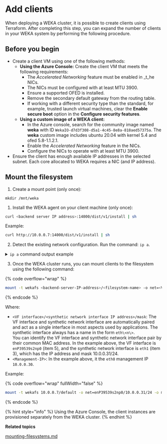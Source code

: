 # Add clients

When deploying a WEKA cluster, it is possible to create clients using Terraform. After completing this step, you can expand the number of clients in your WEKA system by performing the following procedure.

## Before you begin

* Create a client VM using one of the following methods:
  * **Using the Azure Console:**  Create the client VM that meets the following requirements:
    * The _Accelerated Networking_ feature must be enabled in _t_he NICs.
    * The NICs must be configured with at least MTU 3900.
    * Ensure a supported OFED is installed.
    * Remove the secondary default gateway from the routing table.
    * If working with a different security type than the standard, for example, trusted launch virtual machines, clear the **Enable secure boot** option in the **Configure security features**.
  * **Using a custom image of a WEKA client:**&#x20;
    * In the Azure console, search for the community image named **weka** with ID `WekaIO-d7d3f308-d5a1-4c45-8e8a-818aed57375a`. The **weka** custom image includes ubuntu 20.04 with kernel 5.4 and ofed 5.8-1.1.2.1.
    * Enable the _Accelerated Networking_ feature in the NICs.
    * Configure the NICs to operate with at least MTU 3900.
* Ensure the client has enough available IP addresses in the selected subnet. Each core allocated to WEKA requires a NIC (and IP address).

## Mount the filesystem

1. Create a mount point (only once):

```
mkdir /mnt/weka
```

1. Install the WEKA agent on your client machine (only once):

```bash
curl <backend server IP address>:14000/dist/v1/install | sh
```

Example:

```bash
curl http://10.0.0.7:14000/dist/v1/install | sh
```

2. Detect the existing network configuration. Run the command: `ip a`.

<details>

<summary><code>ip a</code> command output example</summary>

<pre class="language-bash" data-overflow="wrap"><code class="lang-bash"><strong>root@jack:~# ip a
</strong>1: lo: &#x3C;LOOPBACK,UP,LOWER_UP> mtu 65536 qdisc noqueue state UNKNOWN group default qlen 1000
    link/loopback 00:00:00:00:00:00 brd 00:00:00:00:00:00
    inet 127.0.0.1/8 scope host lo
       valid_lft forever preferred_lft forever
    inet6 ::1/128 scope host
       valid_lft forever preferred_lft forever
2: eth0: &#x3C;BROADCAST,MULTICAST,UP,LOWER_UP> mtu 3900 qdisc mq state UP group default qlen 1000
    link/ether 00:0d:3a:8e:3a:67 brd ff:ff:ff:ff:ff:ff
    inet 10.0.0.30/24 brd 10.0.0.255 scope global eth0
       valid_lft forever preferred_lft forever
    inet6 fe80::20d:3aff:fe8e:3a67/64 scope link
       valid_lft forever preferred_lft forever
3: eth1: &#x3C;BROADCAST,MULTICAST,UP,LOWER_UP> mtu 4038 qdisc mq state UP group default qlen 1000
    link/ether 00:0d:3a:8b:d9:bd brd ff:ff:ff:ff:ff:ff
    inet 10.0.0.31/24 brd 10.0.0.255 scope global eth1
       valid_lft forever preferred_lft forever
    inet6 fe80::20d:3aff:fe8b:d9bd/64 scope link
       valid_lft forever preferred_lft forever
4: enP18334s1np0: &#x3C;BROADCAST,MULTICAST,SLAVE,UP,LOWER_UP> mtu 3900 qdisc mq master eth0 state UP group default qlen 1000
    link/ether 00:0d:3a:8e:3a:67 brd ff:ff:ff:ff:ff:ff
5: enP39539s2np0: &#x3C;BROADCAST,MULTICAST,SLAVE,UP,LOWER_UP> mtu 4038 qdisc mq master eth1 state UP group default qlen 1000
    link/ether 00:0d:3a:8b:d9:bd brd ff:ff:ff:ff:ff:ff
6: dtap0: &#x3C;BROADCAST,MULTICAST,UP,LOWER_UP> mtu 4038 qdisc multiq state UNKNOWN group default qlen 1000
    link/ether 00:0d:3a:8b:d9:bd brd ff:ff:ff:ff:ff:ff
    inet6 fe80::20d:3aff:fe8b:d9bd/64 scope link
       valid_lft forever preferred_lft forever
</code></pre>

</details>

3. Once the WEKA cluster runs, you can mount clients to the filesystem using the following command:

{% code overflow="wrap" %}
```bash
mount -t wekafs <backend-server-IP-address>/<filesystem-name> -o net=<VF interface>/<synthetic network interface IP address>/mask -o mgmt_ip=<Management-IP> /mnt/weka
```
{% endcode %}

Where:

* `<VF interface>/<synthetic network interface IP address>/mask`: The VF interface and synthetic network interface are automatically paired and act as a single interface in most aspects used by applications. The synthetic interface always has a name in the form `eth\<n\>`.\
  You can identify the VF interface and synthetic network interface pair by their common MAC address. In the example above,  the VF interface is `enP39539s2np0` (item 5), and the synthetic network interface is `eth1` (item 3), which has the  IP address and mask 10.0.0.31/24.
* `<Management-IP>`: In the example above, it the `eth0` management IP `10.0.0.30`.

Example:

{% code overflow="wrap" fullWidth="false" %}
```bash
mount -t wekafs 10.0.0.7/default -o net=enP39539s2np0/10.0.0.31/24 -o mgmt_ip=10.0.0.30 /mnt/weka

```
{% endcode %}

{% hint style="info" %}
Using the Azure Console, the client instances are provisioned separately from the WEKA cluster.
{% endhint %}



**Related topics**

[mounting-filesystems.md](../../fs/mounting-filesystems.md "mention")

